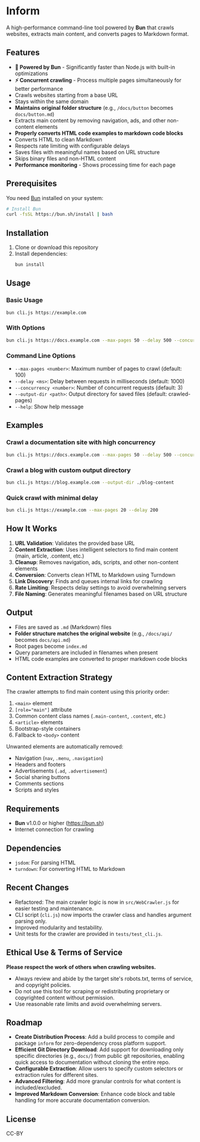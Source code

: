 # Inform

A high-performance command-line tool powered by **Bun** that crawls websites, extracts main content, and converts pages to Markdown format.

## Features

- **🚀 Powered by Bun** - Significantly faster than Node.js with built-in optimizations
- **⚡ Concurrent crawling** - Process multiple pages simultaneously for better performance
- Crawls websites starting from a base URL
- Stays within the same domain
- **Maintains original folder structure** (e.g., `/docs/button` becomes `docs/button.md`)
- Extracts main content by removing navigation, ads, and other non-content elements
- **Properly converts HTML code examples to markdown code blocks**
- Converts HTML to clean Markdown
- Respects rate limiting with configurable delays
- Saves files with meaningful names based on URL structure
- Skips binary files and non-HTML content
- **Performance monitoring** - Shows processing time for each page

## Prerequisites

You need [Bun](https://bun.sh) installed on your system:

```bash
# Install Bun
curl -fsSL https://bun.sh/install | bash
```

## Installation

1. Clone or download this repository
2. Install dependencies:
   ```bash
   bun install
   ```

## Usage

### Basic Usage

```bash
bun cli.js https://example.com
```

### With Options

```bash
bun cli.js https://docs.example.com --max-pages 50 --delay 500 --concurrency 5 --output-dir ./documentation
```

### Command Line Options

- `--max-pages <number>`: Maximum number of pages to crawl (default: 100)
- `--delay <ms>`: Delay between requests in milliseconds (default: 1000)
- `--concurrency <number>`: Number of concurrent requests (default: 3)
- `--output-dir <path>`: Output directory for saved files (default: crawled-pages)
- `--help`: Show help message

## Examples

### Crawl a documentation site with high concurrency

```bash
bun cli.js https://docs.example.com --max-pages 50 --delay 500 --concurrency 5
```

### Crawl a blog with custom output directory

```bash
bun cli.js https://blog.example.com --output-dir ./blog-content
```

### Quick crawl with minimal delay

```bash
bun cli.js https://example.com --max-pages 20 --delay 200
```

## How It Works

1. **URL Validation**: Validates the provided base URL
2. **Content Extraction**: Uses intelligent selectors to find main content (main, article, .content, etc.)
3. **Cleanup**: Removes navigation, ads, scripts, and other non-content elements
4. **Conversion**: Converts clean HTML to Markdown using Turndown
5. **Link Discovery**: Finds and queues internal links for crawling
6. **Rate Limiting**: Respects delay settings to avoid overwhelming servers
7. **File Naming**: Generates meaningful filenames based on URL structure

## Output

- Files are saved as `.md` (Markdown) files
- **Folder structure matches the original website** (e.g., `/docs/api/` becomes `docs/api.md`)
- Root pages become `index.md`
- Query parameters are included in filenames when present
- HTML code examples are converted to proper markdown code blocks

## Content Extraction Strategy

The crawler attempts to find main content using this priority order:

1. `<main>` element
2. `[role="main"]` attribute
3. Common content class names (`.main-content`, `.content`, etc.)
4. `<article>` elements
5. Bootstrap-style containers
6. Fallback to `<body>` content

Unwanted elements are automatically removed:

- Navigation (`nav`, `.menu`, `.navigation`)
- Headers and footers
- Advertisements (`.ad`, `.advertisement`)
- Social sharing buttons
- Comments sections
- Scripts and styles

## Requirements

- **Bun** v1.0.0 or higher (https://bun.sh)
- Internet connection for crawling

## Dependencies

- `jsdom`: For parsing HTML
- `turndown`: For converting HTML to Markdown

## Recent Changes

- Refactored: The main crawler logic is now in `src/WebCrawler.js` for easier testing and maintenance.
- CLI script (`cli.js`) now imports the crawler class and handles argument parsing only.
- Improved modularity and testability.
- Unit tests for the crawler are provided in `tests/test_cli.js`.

## Ethical Use & Terms of Service

**Please respect the work of others when crawling websites.**

- Always review and abide by the target site's robots.txt, terms of service, and copyright policies.
- Do not use this tool for scraping or redistributing proprietary or copyrighted content without permission.
- Use reasonable rate limits and avoid overwhelming servers.

## Roadmap

- **Create Distribution Process**: Add a build process to compile and package `inform` for zero-dependency cross platform support.
- **Efficient Git Directory Download**: Add support for downloading only specific directories (e.g., `docs/`) from public git repositories, enabling quick access to documentation without cloning the entire repo.
- **Configurable Extraction**: Allow users to specify custom selectors or extraction rules for different sites.
- **Advanced Filtering**: Add more granular controls for what content is included/excluded.
- **Improved Markdown Conversion**: Enhance code block and table handling for more accurate documentation conversion.

## License

CC-BY
